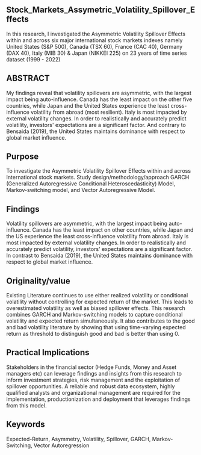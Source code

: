 ## Stock_Markets_Assymetric_Volatility_Spillover_Effects
In this research, I investigated the Asymmetric Volatility Spillover Effects within and across six major international stock markets indexes namely United States (S&P 500), Canada (TSX 60), France (CAC 40), Germany (DAX 40), Italy (MIB 30) & Japan (NIKKEI 225) on 23 years of time series dataset (1999 - 2022)


## ABSTRACT
My findings reveal that volatility spillovers are asymmetric, with the largest impact being auto-influence. Canada has the least impact on the other five countries, while Japan and the United States experience the least cross-influence volatility from abroad (most resilient). Italy is most impacted by external volatility changes. In order to realistically and accurately predict volatility, investors' expectations are a significant factor. And contrary to Bensaida (2019), the United States maintains dominance with respect to global market influence.


## Purpose
To investigate the Asymmetric Volatility Spillover Effects within and across International stock markets.
Study design/methodology/approach
GARCH (Generalized Autoregressive Conditional Heteroscedasticity) Model, Markov-switching model,
and Vector Autoregressive Model.


## Findings
Volatility spillovers are asymmetric, with the largest impact being auto-influence. Canada has the least
impact on other countries, while Japan and the US experience the least cross-influence volatility from
abroad. Italy is most impacted by external volatility changes.
In order to realistically and accurately predict volatility, investors' expectations are a significant factor. In
contrast to Bensaida (2019), the United States maintains dominance with respect to global market
influence.


## Originality/value
Existing Literature continues to use either realized volatility or conditional volatility without controlling
for expected return of the market. This leads to overestimated volatility as well as biased spillover
effects. This research combines GARCH and Markov-switching models to capture conditional volatility
and expected return simultaneously. It also contributes to the good and bad volatility literature by
showing that using time-varying expected return as threshold to distinguish good and bad is better than
using 0.


## Practical Implications
Stakeholders in the financial sector (Hedge Funds, Money and Asset managers etc) can leverage findings
and insights from this research to inform investment strategies, risk management and the exploitation of
spillover opportunities. A reliable and robust data ecosystem, highly qualified analysts and organizational
management are required for the implementation, productionization and deployment that leverages findings from this model.

## Keywords
Expected-Return, Asymmetry, Volatility, Spillover, GARCH, Markov-Switching, Vector Autoregression

